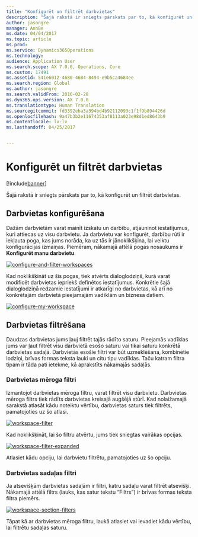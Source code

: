 ```yaml
---
title: "Konfigurēt un filtrēt darbvietas"
description: "Šajā rakstā ir sniegts pārskats par to, kā konfigurēt un filtrēt darbvietas."
author: jasongre
manager: AnnBe
ms.date: 04/04/2017
ms.topic: article
ms.prod: 
ms.service: Dynamics365Operations
ms.technology: 
audience: Application User
ms.search.scope: AX 7.0.0, Operations, Core
ms.custom: 17491
ms.assetid: 541e6012-4680-4684-8494-e9b5ca4684ee
ms.search.region: Global
ms.author: jasongre
ms.search.validFrom: 2016-02-28
ms.dyn365.ops.version: AX 7.0.0
ms.translationtype: Human Translation
ms.sourcegitcommit: fd3392eba3a394bd4b92112093c1f1f9b894426d
ms.openlocfilehash: 9a47b3b2e11674353af8113a023e98d1ed8643b9
ms.contentlocale: lv-lv
ms.lasthandoff: 04/25/2017


---
```


# <a name="configure-and-filter-workspaces"></a>Konfigurēt un filtrēt darbvietas

[!include[banner](../includes/banner.md)]


Šajā rakstā ir sniegts pārskats par to, kā konfigurēt un filtrēt darbvietas.

<a name="configuring-a-workspace"></a>Darbvietas konfigurēšana
-----------------------

Dažām darbvietām varat mainīt izskatu un darbību, atjauninot iestatījumus, kuri attiecas uz visu darbvietu. Ja darbvietu var konfigurēt, darbību rūtī ir iekļauta poga, kas jums norāda, ka uz tās ir jānoklikšķina, lai veiktu konfigurācijas izmaiņas. Piemēram, nākamajā attēlā pogas nosaukums ir **Konfigurēt manu darbvietu**. 

[![configure-and-filter-workspaces](./media/configure-and-filter-workspaces.png)](./media/configure-and-filter-workspaces.png)   

Kad noklikšķināt uz šīs pogas, tiek atvērts dialoglodziņš, kurā varat modificēt darbvietas iepriekš definētos iestatījumus. Konkrētie šajā dialoglodziņā redzamie iestatījumi ir atkarīgi no darbvietas, kā arī no konkrētajām darbvietā pieejamajām vadīklām un biznesa datiem. 

[![configure-my-workspace](./media/configure-my-workspace.png)](./media/configure-my-workspace.png)

## <a name="filtering-a-workspace"></a>Darbvietas filtrēšana
Daudzas darbvietas jums ļauj filtrēt tajās rādīto saturu. Pieejamās vadīklas jums var ļaut filtrēt visu darbvietā esošo saturu vai tikai saturu konkrētā darbvietas sadaļā. Darbvietās esošie filtri var būt uzmeklēšana, kombinētie lodziņi, brīvas formas teksta lauki un citu tipu vadīklas. Taču katram filtra tipam ir tāda pati ietekme, kā aprakstīts nākamajās sadaļās.

### <a name="workspace-wide-filters"></a>Darbvietas mēroga filtri

Izmantojot darbvietas mēroga filtru, varat filtrēt visu darbvietu. Darbvietas mēroga filtrs tiek rādīts darbvietas kreisajā augšējā stūrī. Kad nolaižamajā sarakstā atlasāt kādu noteiktu vērtību, darbvietas saturs tiek filtrēts, pamatojoties uz šo atlasi. 

[![workspace-filter](./media/workspace-filter.png)](./media/workspace-filter.png) 

Kad noklikšķināt, lai šo filtru atvērtu, jums tiek sniegtas vairākas opcijas. 

[![workspace-filter-expanded](./media/workspace-filter-expanded.png)](./media/workspace-filter-expanded.png) 

Atlasiet kādu opciju, lai darbvietu filtrētu, pamatojoties uz šo opciju.

### <a name="workspace-section-filters"></a>Darbvietas sadaļas filtri

Ja atsevišķām darbvietas sadaļām ir filtri, katru sadaļu varat filtrēt atsevišķi. Nākamajā attēlā filtrs (lauks, kas satur tekstu “Filtrs”) ir brīvas formas teksta filtra piemērs. 

[![workspace-section-filters](./media/workspace-section-filters.png)](./media/workspace-section-filters.png) 

Tāpat kā ar darbvietas mēroga filtru, laukā atlasiet vai ievadiet kādu vērtību, lai filtrētu sadaļas saturu.





